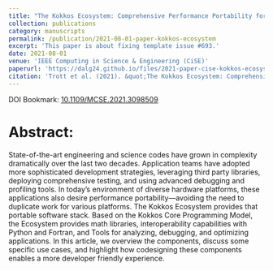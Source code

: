 ```yaml
---
title: "The Kokkos Ecosystem: Comprehensive Performance Portability for High Performance Computing"
collection: publications
category: manuscripts
permalink: /publication/2021-08-01-paper-kokkos-ecosystem
excerpt: 'This paper is about fixing template issue #693.'
date: 2021-08-01
venue: 'IEEE Computing in Science & Engineering (CiSE)'
paperurl: 'https://dalg24.github.io/files/2021-paper-cise-kokkos-ecosystem.pdf'
citation: 'Trott et al. (2021). &quot;The Kokkos Ecosystem: Comprehensive Performance Portability for High Performance Computing.&quot; <i>Computing in Science & Engineering</i>. 23(5).'
---
```


DOI Bookmark: [10.1109/MCSE.2021.3098509](https://doi.org/10.1109/MCSE.2021.3098509)

# Abstract:
State-of-the-art engineering and science codes have grown in complexity
dramatically over the last two decades. Application teams have adopted more
sophisticated development strategies, leveraging third party libraries,
deploying comprehensive testing, and using advanced debugging and profiling
tools. In today’s environment of diverse hardware platforms, these applications
also desire performance portability—avoiding the need to duplicate work for
various platforms. The Kokkos Ecosystem provides that portable software stack.
Based on the Kokkos Core Programming Model, the Ecosystem provides math
libraries, interoperability capabilities with Python and Fortran, and Tools for
analyzing, debugging, and optimizing applications. In this article, we overview
the components, discuss some specific use cases, and highlight how codesigning
these components enables a more developer friendly experience.

